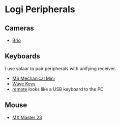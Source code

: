 # Logi Peripherals

## Cameras

* [Brio](brio.html)

## Keyboards

I use solaar to pair peripherals with unifying receiver.

* [MS Mechanical Mini](ms-mechanical-mini.html)
* [Wave Keys](wave-keys.html)
* [remote](remote.html) looks like a USB keyboard to the PC

## Mouse

* [MX Master 2S](./mx-master-2s.md)
